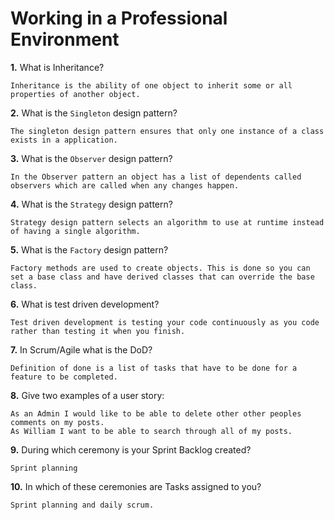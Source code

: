# Working in a Professional Environment

**1.** What is Inheritance?
<!-- enter you answer in the space below -->
```
Inheritance is the ability of one object to inherit some or all properties of another object.
```
**2.** What is the `Singleton` design pattern?
<!-- enter you answer in the space below -->
```
The singleton design pattern ensures that only one instance of a class exists in a application.
```
**3.** What is the `Observer` design pattern?
<!-- enter you answer in the space below -->
```
In the Observer pattern an object has a list of dependents called observers which are called when any changes happen.
```
**4.** What is the `Strategy` design pattern?
<!-- enter you answer in the space below -->
```
Strategy design pattern selects an algorithm to use at runtime instead of having a single algorithm.
```
**5.** What is the `Factory` design pattern?
<!-- enter you answer in the space below -->
```
Factory methods are used to create objects. This is done so you can set a base class and have derived classes that can override the base class.
```
**6.** What is test driven development?
<!-- enter you answer in the space below -->
```
Test driven development is testing your code continuously as you code rather than testing it when you finish.
```
**7.** In Scrum/Agile what is the DoD?
<!-- enter you answer in the space below -->
```
Definition of done is a list of tasks that have to be done for a feature to be completed.
```
**8.** Give two examples of a user story:
<!-- enter you answer in the space below -->
```
As an Admin I would like to be able to delete other other peoples comments on my posts.
As William I want to be able to search through all of my posts.
```
**9.** During which ceremony is your Sprint Backlog created?
<!-- enter you answer in the space below -->
```
Sprint planning
```
**10.** In which of these ceremonies are Tasks assigned to you?
<!-- enter you answer in the space below -->
```
Sprint planning and daily scrum.
```